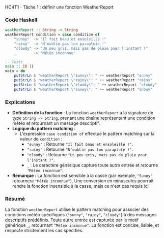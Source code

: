 HC4T1 - Tâche 1 : définir une fonction WeatherReport

### Code Haskell
```haskell
weatherReport :: String -> String
weatherReport condition = case condition of
    "sunny"  -> "Il fait beau et ensoleillé !"
    "rainy"  -> "N'oublie pas ton parapluie !"
    "cloudy" -> "Un peu gris, mais pas de pluie pour l'instant !"
    _        -> "Météo inconnue"

-- Tests
main :: IO ()
main = do
    putStrLn $ "weatherReport \"sunny\": " ++ weatherReport "sunny"    -- Affiche "weatherReport \"sunny\": Il fait beau et ensoleillé !"
    putStrLn $ "weatherReport \"rainy\": " ++ weatherReport "rainy"    -- Affiche "weatherReport \"rainy\": N'oublie pas ton parapluie !"
    putStrLn $ "weatherReport \"cloudy\": " ++ weatherReport "cloudy"  -- Affiche "weatherReport \"cloudy\": Un peu gris, mais pas de pluie pour l'instant !"
    putStrLn $ "weatherReport \"snowy\": " ++ weatherReport "snowy"    -- Affiche "weatherReport \"snowy\": Météo inconnue"
```

### Explications
- **Définition de la fonction** : La fonction `weatherReport` a la signature de type `String -> String`, prenant une chaîne représentant une condition météo et retournant un message descriptif.
- **Logique du pattern matching** :
  - L'expression `case condition of` effectue le pattern matching sur la valeur de `condition` :
    - `"sunny"` : Retourne `"Il fait beau et ensoleillé !"`.
    - `"rainy"` : Retourne `"N'oublie pas ton parapluie !"`.
    - `"cloudy"` : Retourne `"Un peu gris, mais pas de pluie pour l'instant !"`.
    - `_` : Le caractère générique capture toute autre entrée et retourne `"Météo inconnue"`.
- **Remarque** : La fonction est sensible à la casse (par exemple, `"Sunny"` retournera `"Météo inconnue"`). Une conversion en minuscules pourrait rendre la fonction insensible à la casse, mais ce n'est pas requis ici.

### Résumé
La fonction `weatherReport` utilise le pattern matching pour associer des conditions météo spécifiques (`"sunny"`, `"rainy"`, `"cloudy"`) à des messages descriptifs prédéfinis. Toute autre entrée est capturée par le motif générique `_`, retournant `"Météo inconnue"`. La fonction est concise, lisible, et respecte strictement les cas spécifiés.
